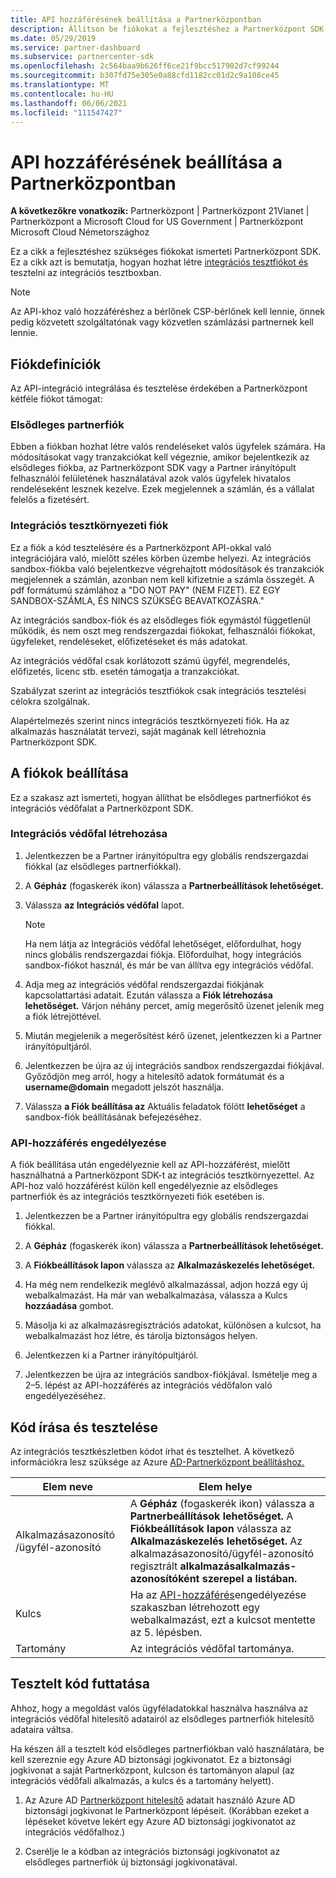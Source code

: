 ```yaml
---
title: API hozzáférésének beállítása a Partnerközpontban
description: Állítson be fiókokat a fejlesztéshez a Partnerközpont SDK és tesztelje az integrációs tesztkészletet.
ms.date: 05/29/2019
ms.service: partner-dashboard
ms.subservice: partnercenter-sdk
ms.openlocfilehash: 2c564baa9b626ff6ce21f9bcc517902d7cf99244
ms.sourcegitcommit: b307fd75e305e0a88cfd1182cc01d2c9a108ce45
ms.translationtype: MT
ms.contentlocale: hu-HU
ms.lasthandoff: 06/06/2021
ms.locfileid: "111547427"
---
```

# <a name="set-up-api-access-in-partner-center"></a>API hozzáférésének beállítása a Partnerközpontban

**A következőkre vonatkozik:** Partnerközpont | Partnerközpont 21Vianet | Partnerközpont a Microsoft Cloud for US Government | Partnerközpont Microsoft Cloud Németországhoz

Ez a cikk a fejlesztéshez szükséges fiókokat ismerteti Partnerközpont SDK. Ez a cikk azt is bemutatja, hogyan hozhat létre [integrációs tesztfiókot és](#integration-sandbox-account) tesztelni az integrációs tesztboxban.

>[!NOTE]
>Az API-khoz való hozzáféréshez a bérlőnek CSP-bérlőnek kell lennie, önnek pedig közvetett szolgáltatónak vagy közvetlen számlázási partnernek kell lennie.

## <a name="account-definitions"></a>Fiókdefiníciók

Az API-integráció integrálása és tesztelése érdekében a Partnerközpont kétféle fiókot támogat:

### <a name="primary-partner-account"></a>Elsődleges partnerfiók

Ebben a fiókban hozhat létre valós rendeléseket valós ügyfelek számára. Ha módosításokat vagy tranzakciókat kell végeznie, amikor bejelentkezik az elsődleges fiókba, az Partnerközpont SDK vagy a Partner irányítópult felhasználói felületének használatával azok valós ügyfelek hivatalos rendeléseként lesznek kezelve. Ezek megjelennek a számlán, és a vállalat felelős a fizetésért.

### <a name="integration-sandbox-account"></a>Integrációs tesztkörnyezeti fiók

Ez a fiók a kód tesztelésére és a Partnerközpont API-okkal való integrációjára való, mielőtt széles körben üzembe helyezi. Az integrációs sandbox-fiókba való bejelentkezve végrehajtott módosítások és tranzakciók megjelennek a számlán, azonban nem kell kifizetnie a számla összegét. A pdf formátumú számlához a "DO NOT PAY" (NEM FIZET). EZ EGY SANDBOX-SZÁMLA, ÉS NINCS SZÜKSÉG BEAVATKOZÁSRA."

Az integrációs sandbox-fiók és az elsődleges fiók egymástól függetlenül működik, és nem oszt meg rendszergazdai fiókokat, felhasználói fiókokat, ügyfeleket, rendeléseket, előfizetéseket és más adatokat.

Az integrációs védőfal csak korlátozott számú ügyfél, megrendelés, előfizetés, licenc stb. esetén támogatja a tranzakciókat.

Szabályzat szerint az integrációs tesztfiókok csak integrációs tesztelési célokra szolgálnak.

Alapértelmezés szerint nincs integrációs tesztkörnyezeti fiók. Ha az alkalmazás használatát tervezi, saját magának kell létrehoznia Partnerközpont SDK.

## <a name="set-up-your-accounts"></a>A fiókok beállítása

Ez a szakasz azt ismerteti, hogyan állíthat be elsődleges partnerfiókot és integrációs védőfalat a Partnerközpont SDK.

### <a name="create-an-integration-sandbox"></a>Integrációs védőfal létrehozása

1. Jelentkezzen be a Partner irányítópultra egy globális rendszergazdai fiókkal (az elsődleges partnerfiókkal).

2. A **Gépház** (fogaskerék ikon) válassza a **Partnerbeállítások lehetőséget.**

3. Válassza **az Integrációs védőfal** lapot.

    >[!NOTE]
    >Ha nem látja az Integrációs védőfal lehetőséget, előfordulhat, hogy nincs globális rendszergazdai fiókja. Előfordulhat, hogy integrációs sandbox-fiókot használ, és már be van állítva egy integrációs védőfal.

4. Adja meg az integrációs védőfal rendszergazdai fiókjának kapcsolattartási adatait. Ezután válassza a **Fiók létrehozása lehetőséget.** Várjon néhány percet, amíg megerősítő üzenet jelenik meg a fiók létrejöttével.

5. Miután megjelenik a megerősítést kérő üzenet, jelentkezzen ki a Partner irányítópultjáról.

6. Jelentkezzen be újra az új integrációs sandbox rendszergazdai fiókjával. Győződjön meg arról, hogy a hitelesítő adatok formátumát és a **username@domain** megadott jelszót használja.

7. Válassza **a Fiók beállítása az** Aktuális feladatok fölött **lehetőséget** a sandbox-fiók beállításának befejezéséhez.

### <a name="enable-api-access"></a>API-hozzáférés engedélyezése

A fiók beállítása után engedélyeznie kell az API-hozzáférést, mielőtt használhatná a Partnerközpont SDK-t az integrációs tesztkörnyezettel. Az API-hoz való hozzáférést külön kell engedélyeznie az elsődleges partnerfiók és az integrációs tesztkörnyezeti fiók esetében is.

1. Jelentkezzen be a Partner irányítópultra egy globális rendszergazdai fiókkal.

2. A **Gépház** (fogaskerék ikon) válassza a **Partnerbeállítások lehetőséget.**

3. A **Fiókbeállítások lapon** válassza az **Alkalmazáskezelés lehetőséget.**

4. Ha még nem rendelkezik meglévő alkalmazással, adjon hozzá egy új webalkalmazást. Ha már van webalkalmazása, válassza a Kulcs **hozzáadása** gombot.

5. Másolja ki az alkalmazásregisztrációs adatokat, különösen a kulcsot, ha webalkalmazást hoz létre, és tárolja biztonságos helyen. 

6. Jelentkezzen ki a Partner irányítópultjáról.

7. Jelentkezzen be újra az integrációs sandbox-fiókjával. Ismételje meg a 2–5. lépést az API-hozzáférés az integrációs védőfalon való engedélyezéséhez.

## <a name="write-and-test-code"></a>Kód írása és tesztelése

Az integrációs tesztkészletben kódot írhat és tesztelhet. A következő információkra lesz szüksége az Azure [AD-Partnerközpont beállításhoz.](partner-center-authentication.md)

| Elem neve | Elem helye |
| --------- | ------------- |
| Alkalmazásazonosító /ügyfél-azonosító | A **Gépház** (fogaskerék ikon) válassza a **Partnerbeállítások lehetőséget.** A **Fiókbeállítások lapon** válassza az **Alkalmazáskezelés lehetőséget.** Az alkalmazásazonosító/ügyfél-azonosító regisztrált **alkalmazásalkalmazás-azonosítóként szerepel a listában.** |
| Kulcs | Ha az [API-hozzáférés](#enable-api-access)engedélyezése szakaszban létrehozott egy webalkalmazást, ezt a kulcsot mentette az 5. lépésben. |
| Tartomány | Az integrációs védőfal tartománya. |

## <a name="run-tested-code"></a>Tesztelt kód futtatása

Ahhoz, hogy a megoldást valós ügyféladatokkal használva használva az integrációs védőfal hitelesítő adatairól az elsődleges partnerfiók hitelesítő adataira váltsa.

Ha készen áll a tesztelt kód elsődleges partnerfiókban való használatára, be kell szereznie egy Azure AD biztonsági jogkivonatot. Ez a biztonsági jogkivonat a saját Partnerközpont, kulcson és tartományon alapul (az integrációs védőfali alkalmazás, a kulcs és a tartomány helyett).

1. Az Azure AD [Partnerközpont hitelesítő](partner-center-authentication.md) adatait használó Azure AD biztonsági jogkivonat le Partnerközpont lépéseit. (Korábban ezeket a lépéseket követve lekért egy Azure AD biztonsági jogkivonatot az integrációs védőfalhoz.)

2. Cserélje le a kódban az integrációs biztonsági jogkivonatot az elsődleges partnerfiók új biztonsági jogkivonatával.

